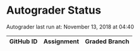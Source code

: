 # Autograder Status
Autograder last run at: November 13, 2018 at 04:40

| GitHub ID | Assignment | Graded Branch |
|-----------|------------|---------------|
